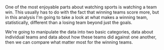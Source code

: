 One of the most enjoyable parts about watching sports is watching a team win. This usually has to do with the fact that winning teams score more, but in this analysis I'm going to take a look at what makes a winning team, statistically, different than a losing team beyond just the goals.

We're going to manipulate the data into two basic categories, data about individual teams and data about how these teams did against one another, then we can compare what matter most for the winning teams.